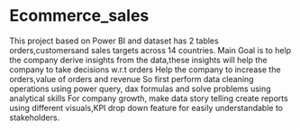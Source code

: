 # Ecommerce_sales
This project based on Power BI and dataset has 2 tables orders,customersand sales targets across 14 countries.
Main Goal is to help the company derive insights from the data,these insights will help the company to take decisions w.r.t orders
Help the company to increase the orders,value of orders and revenue
So first perform data cleaning operations using power query, dax formulas and solve problems using analytical skills 
For company growth, make data story telling create reports using different visuals,KPI drop down feature for easily understandable to stakeholders.

